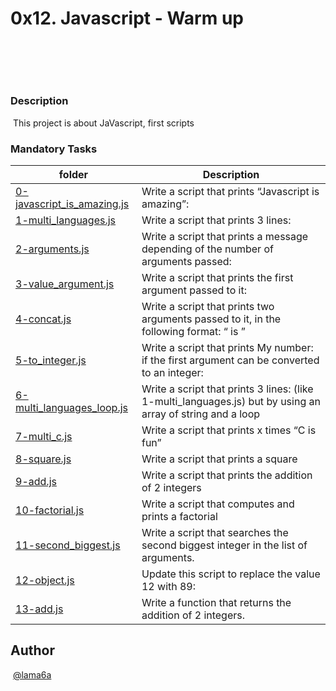 # **0x12. Javascript - Warm up**
​
## 
​
### Description
​ This project is about JaVascript, first scripts 
### Mandatory Tasks
| folder | Description |
| ------ | ------ |
| [0-javascript_is_amazing.js](0-javascript_is_amazing.js) | Write a script that prints “Javascript is amazing”: |
| [1-multi_languages.js](1-multi_languages.js) | Write a script that prints 3 lines: |
| [2-arguments.js](2-arguments.js) | Write a script that prints a message depending of the number of arguments passed:  |
| [3-value_argument.js](3-value_argument.js) | Write a script that prints the first argument passed to it: |
| [4-concat.js](4-concat.js) | Write a script that prints two arguments passed to it, in the following format: “ is ” |
| [5-to_integer.js](5-to_integer.js) | Write a script that prints My number: <first argument converted in integer> if the first argument can be converted to an integer: |
| [6-multi_languages_loop.js](6-multi_languages_loop.js) | Write a script that prints 3 lines: (like 1-multi_languages.js) but by using an array of string and a loop |
| [7-multi_c.js](7-multi_c.js) | Write a script that prints x times “C is fun”  |
| [8-square.js](8-square.js) | Write a script that prints a square  |
| [9-add.js](9-add.js) | Write a script that prints the addition of 2 integers |
| [10-factorial.js](10-factorial.js) | Write a script that computes and prints a factorial  |
| [11-second_biggest.js](11-second_biggest.js) | Write a script that searches the second biggest integer in the list of arguments.  |
| [12-object.js](12-object.js) | Update this script to replace the value 12 with 89: |
| [13-add.js](13-add.js) | Write a function that returns the addition of 2 integers.|
## Author
​
[@lama6a](@lama6a)